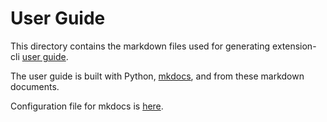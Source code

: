 # User Guide

This directory contains the markdown files used for generating extension-cli [user guide](https://oss.mobilefirst.me/extension-cli/).

The user guide is built with Python, [mkdocs](https://www.mkdocs.org/), and from these markdown documents.

Configuration file for mkdocs is [here](https://github.com/MobileFirstLLC/extension-cli/blob/master/mkdocs.yml).

